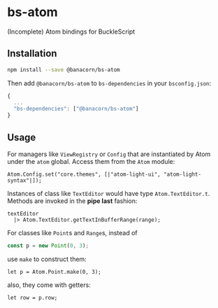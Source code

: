 # bs-atom

(Incomplete) Atom bindings for BuckleScript

## Installation

```bash
npm install --save @banacorn/bs-atom
```

Then add `@banacorn/bs-atom` to `bs-dependencies` in your `bsconfig.json`:

```js
{
  ...
  "bs-dependencies": ["@banacorn/bs-atom"]
}
```

## Usage

For managers like `ViewRegistry` or `Config` that are instantiated by Atom under the `atom` global. 
Access them from the `Atom` module:

```reason
Atom.Config.set("core.themes", [|"atom-light-ui", "atom-light-syntax"|]);
```

Instances of class like `TextEditor` would have type `Atom.TextEditor.t`.
Methods are invoked in the  **pipe last** fashion:

```reason
textEditor
  |> Atom.TextEditor.getTextInBufferRange(range);
```

For classes like `Point`s and `Range`s, instead of 

```js
const p = new Point(0, 3);
```

use `make` to construct them:

```reason
let p = Atom.Point.make(0, 3);
```

also, they come with getters:

```reason
let row = p.row;
```
